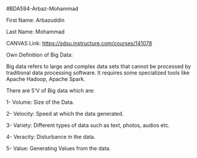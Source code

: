 #BDA594-Arbaz-Mohammad

First Name: Arbazuddin

Last Name: Mohammad

CANVAS Link: https://sdsu.instructure.com/courses/141078

Own Definition of Big Data:

Big data refers to large and complex data sets that cannot be processed by traditional data processing software. It requires some specialized tools like Apache Hadoop, Apache Spark. 

There are 5'V of Big data which are:

1- Volume: Size of the Data.

2- Velocity: Speed at which the data generated.

3- Variety: Different types of data such as text, photos, audios etc.

4- Veracity: Disturbance in the data.

5- Value: Generating Values from the data.
